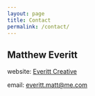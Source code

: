```yaml
---
layout: page
title: Contact
permalink: /contact/
---
```


Matthew Everitt
---------------

website: [Everitt Creative](http://everitmatt.github.io)

email: [everitt.matt@me.com](mailto:everitt.matt@me.com)